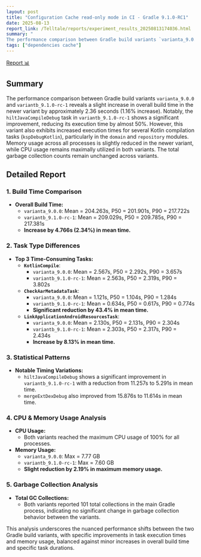 ```yaml
---
layout: post
title: "Configuration Cache read-only mode in CI - Gradle 9.1.0-RC1"
date: 2025-08-13
report_link: /Telltale/reports/experiment_results_20250813174036.html
summary: " 
The performance comparison between Gradle build variants `varianta_9.0.0` and `variantb_9.1.0-rc-1` reveals a slight increase in overall build time in the newer variant by approximately 2.36 seconds (1.16% increase). Notably, the `hiltJavaCompileDebug` task in `variantb_9.1.0-rc-1` shows a significant improvement, reducing its execution time by almost 50%. However, this variant also exhibits increased execution times for several Kotlin compilation tasks (`kspDebugKotlin`), particularly in the `domain` and `repository` modules. Memory usage across all processes is slightly reduced in the newer variant, while CPU usage remains maximally utilized in both variants. The total garbage collection counts remain unchanged across variants."
tags: ["dependencies cache"]
---
```

[Report 📊](../../reports/experiment_results_20250813174036.html)
## Summary
The performance comparison between Gradle build variants `varianta_9.0.0` and `variantb_9.1.0-rc-1` reveals a slight increase in overall build time in the newer variant by approximately 2.36 seconds (1.16% increase). Notably, the `hiltJavaCompileDebug` task in `variantb_9.1.0-rc-1` shows a significant improvement, reducing its execution time by almost 50%. However, this variant also exhibits increased execution times for several Kotlin compilation tasks (`kspDebugKotlin`), particularly in the `domain` and `repository` modules. Memory usage across all processes is slightly reduced in the newer variant, while CPU usage remains maximally utilized in both variants. The total garbage collection counts remain unchanged across variants.

## Detailed Report

### 1. Build Time Comparison
- **Overall Build Time:**
  - `varianta_9.0.0`: Mean = 204.263s, P50 = 201.901s, P90 = 217.722s
  - `variantb_9.1.0-rc-1`: Mean = 209.029s, P50 = 209.785s, P90 = 217.381s
  - **Increase by 4.766s (2.34%) in mean time.**

### 2. Task Type Differences
- **Top 3 Time-Consuming Tasks:**
  - **`KotlinCompile`**:
    - `varianta_9.0.0`: Mean = 2.567s, P50 = 2.292s, P90 = 3.657s
    - `variantb_9.1.0-rc-1`: Mean = 2.563s, P50 = 2.319s, P90 = 3.802s
  - **`CheckAarMetadataTask`**:
    - `varianta_9.0.0`: Mean = 1.121s, P50 = 1.104s, P90 = 1.284s
    - `variantb_9.1.0-rc-1`: Mean = 0.634s, P50 = 0.617s, P90 = 0.774s
    - **Significant reduction by 43.4% in mean time.**
  - **`LinkApplicationAndroidResourcesTask`**:
    - `varianta_9.0.0`: Mean = 2.130s, P50 = 2.131s, P90 = 2.304s
    - `variantb_9.1.0-rc-1`: Mean = 2.303s, P50 = 2.317s, P90 = 2.434s
    - **Increase by 8.13% in mean time.**

### 3. Statistical Patterns
- **Notable Timing Variations:**
  - `hiltJavaCompileDebug` shows a significant improvement in `variantb_9.1.0-rc-1` with a reduction from 11.257s to 5.291s in mean time.
  - `mergeExtDexDebug` also improved from 15.876s to 11.614s in mean time.

### 4. CPU & Memory Usage Analysis
- **CPU Usage:**
  - Both variants reached the maximum CPU usage of 100% for all processes.
- **Memory Usage:**
  - `varianta_9.0.0`: Max = 7.77 GB
  - `variantb_9.1.0-rc-1`: Max = 7.60 GB
  - **Slight reduction by 2.19% in maximum memory usage.**

### 5. Garbage Collection Analysis
- **Total GC Collections:**
  - Both variants reported 101 total collections in the main Gradle process, indicating no significant change in garbage collection behavior between the variants.

This analysis underscores the nuanced performance shifts between the two Gradle build variants, with specific improvements in task execution times and memory usage, balanced against minor increases in overall build time and specific task durations.
